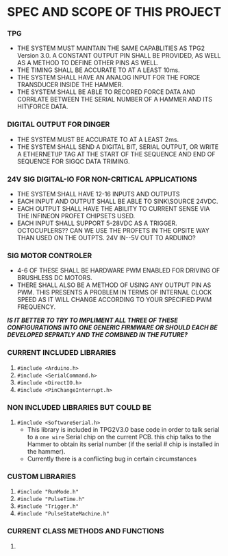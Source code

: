 # SPEC AND SCOPE OF THIS PROJECT

### TPG
* THE SYSTEM MUST MAINTAIN THE SAME CAPABLITIES AS TPG2 Version 3.0. A CONSTANT OUTPUT PIN SHALL BE PROVIDED, AS WELL AS A METHOD TO DEFINE OTHER PINS AS WELL.
* THE TIMING SHALL BE ACCURATE TO AT A LEAST 10ms.
* THE SYSTEM SHALL HAVE AN ANALOG INPUT FOR THE FORCE TRANSDUCER INSIDE THE HAMMER. 
* THE SYSTEM SHALL BE ABLE TO RECORED FORCE DATA AND CORRLATE BETWEEN THE SERIAL NUMBER OF A HAMMER AND ITS HIT\FORCE DATA.  

### DIGITAL OUTPUT FOR DINGER
* THE SYSTEM MUST BE ACCURATE TO AT A LEAST 2ms.
* THE SYSTEM SHALL SEND A DIGITAL BIT, SERIAL OUTPUT, OR WRITE A ETHERNET\IP TAG AT THE START OF THE SEQUENCE AND END OF SEQUENCE FOR SIGQC DATA TRIMING.

### 24V SIG DIGITAL-IO FOR NON-CRITICAL APPLICATIONS
* THE SYSTEM SHALL HAVE 12-16 INPUTS AND OUTPUTS 
* EACH INPUT AND OUTPUT SHALL BE ABLE TO SINK\SOURCE 24VDC.
* EACH OUTPUT SHALL HAVE THE ABILITY TO CURRENT SENSE VIA THE INFINEON PROFET CHIPSETS USED. 
* EACH INPUT SHALL SUPPORT 5-28VDC AS A TRIGGER. OCTOCUPLERS?? CAN WE USE THE PROFETS IN THE OPSITE WAY THAN USED ON THE OUTPTS. 24V IN--5V OUT TO ARDUINO? 
### SIG MOTOR CONTROLER
* 4-6 OF THESE SHALL BE HARDWARE PWM ENABLED FOR DRIVING OF BRUSHLESS DC MOTORS.
* THERE SHALL ALSO BE A METHOD OF USING ANY OUTPUT PIN AS PWM. THIS PRESENTS A PROBLEM IN TERMS OF INTERNAL CLOCK SPEED AS IT WILL CHANGE ACCORDING TO YOUR SPECIFIED PWM FREQUENCY.

**_IS IT BETTER TO TRY TO IMPLIMENT ALL THREE OF THESE CONFIGURATIONS INTO ONE GENERIC FIRMWARE OR SHOULD EACH BE DEVELOPED SEPRATLY AND THE COMBINED IN THE FUTURE?_**


### CURRENT INCLUDED LIBRARIES
1. `#include <Arduino.h>`
2. `#include <SerialCommand.h>`
3. `#include <DirectIO.h>`
4. `#include <PinChangeInterrupt.h>`

### NON INCLUDED LIBRARIES BUT COULD BE
1. `#include <SoftwareSerial.h>`
	- This library is included in TPG2V3.0 base code in order to talk serial to a `one wire` Serial chip on the current PCB. this chip talks to the Hammer to obtain its serial number (if the serial # chip is installed in the hammer).  
	- Currently there is a conflicting bug in certain circumstances

### CUSTOM LIBRARIES
1. `#include "RunMode.h"`
2. `#include "PulseTime.h"`
3. `#include "Trigger.h"`
4. `#include "PulseStateMachine.h"`


### CURRENT CLASS METHODS AND FUNCTIONS

1. 
